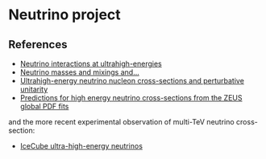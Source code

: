 # Neutrino project

## References

- [Neutrino interactions at ultrahigh-energies](https://inspirehep.net/literature/472804)
- [Neutrino masses and mixings and...](https://inspirehep.net/literature/718605)
- [Ultrahigh-energy neutrino nucleon cross-sections and perturbative
  unitarity](https://inspirehep.net/literature/554276)
- [Predictions for high energy neutrino cross-sections from the ZEUS global PDF
  fits](https://inspirehep.net/literature/765846)

and the more recent experimental observation of multi-TeV neutrino
cross-section:

- [IceCube ultra-high-energy neutrinos](https://inspirehep.net/literature/1637543)
